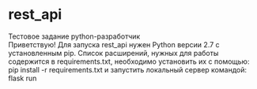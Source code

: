 # rest_api
Тестовое задание python-разработчик<br/>
Приветствую!
Для запуска rest_api нужен Python версии 2.7 с установленным pip.
Список расширений, нужных для работы содержится в requirements.txt,
необходимо установить их с помощью:
pip install -r requirements.txt
и запустить локальный сервер командой:
flask run
